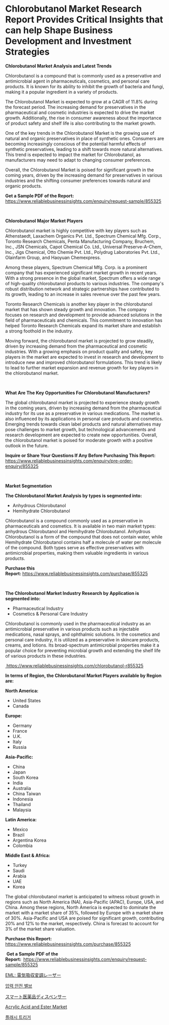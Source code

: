 <p><h1>Chlorobutanol Market Research Report Provides Critical Insights that can help Shape Business Development and Investment Strategies</h1></p><p><strong>Chlorobutanol Market Analysis and Latest Trends</strong></p>
<p><p>Chlorobutanol is a compound that is commonly used as a preservative and antimicrobial agent in pharmaceuticals, cosmetics, and personal care products. It is known for its ability to inhibit the growth of bacteria and fungi, making it a popular ingredient in a variety of products.</p><p>The Chlorobutanol Market is expected to grow at a CAGR of 11.8% during the forecast period. The increasing demand for preservatives in the pharmaceutical and cosmetic industries is expected to drive the market growth. Additionally, the rise in consumer awareness about the importance of product safety and shelf life is also contributing to the market growth.</p><p>One of the key trends in the Chlorobutanol Market is the growing use of natural and organic preservatives in place of synthetic ones. Consumers are becoming increasingly conscious of the potential harmful effects of synthetic preservatives, leading to a shift towards more natural alternatives. This trend is expected to impact the market for Chlorobutanol, as manufacturers may need to adapt to changing consumer preferences.</p><p>Overall, the Chlorobutanol Market is poised for significant growth in the coming years, driven by the increasing demand for preservatives in various industries and the shifting consumer preferences towards natural and organic products.</p></p>
<p><strong>Get a Sample PDF of the Report:&nbsp;</strong> <a href="https://www.reliablebusinessinsights.com/enquiry/request-sample/855325">https://www.reliablebusinessinsights.com/enquiry/request-sample/855325</a></p>
<p>&nbsp;</p>
<p><strong>Chlorobutanol Major Market Players</strong></p>
<p><p>Chlorobutanol market is highly competitive with key players such as Athenstaedt, Laxachem Organics Pvt. Ltd., Spectrum Chemical Mfg. Corp., Toronto Research Chemicals, Penta Manufacturing Company, Bruchem, Inc., JSN Chemicals, Capot Chemical Co. Ltd., Universal Preserve-A-Chem, Inc., Jigs Chemical, Otto Chemie Pvt. Ltd., Polydrug Laboratories Pvt. Ltd., Olainfarm Group, and Haoyuan Chemexpress.</p><p>Among these players, Spectrum Chemical Mfg. Corp. is a prominent company that has experienced significant market growth in recent years. With a strong presence in the global market, Spectrum offers a wide range of high-quality chlorobutanol products to various industries. The company's robust distribution network and strategic partnerships have contributed to its growth, leading to an increase in sales revenue over the past few years.</p><p>Toronto Research Chemicals is another key player in the chlorobutanol market that has shown steady growth and innovation. The company focuses on research and development to provide advanced solutions in the field of pharmaceuticals and chemicals. This commitment to innovation has helped Toronto Research Chemicals expand its market share and establish a strong foothold in the industry.</p><p>Moving forward, the chlorobutanol market is projected to grow steadily, driven by increasing demand from the pharmaceutical and cosmetic industries. With a growing emphasis on product quality and safety, key players in the market are expected to invest in research and development to introduce new and improved chlorobutanol formulations. This trend is likely to lead to further market expansion and revenue growth for key players in the chlorobutanol market.</p></p>
<p>&nbsp;</p>
<p><strong>What Are The Key Opportunities For Chlorobutanol Manufacturers?</strong></p>
<p><p>The global chlorobutanol market is projected to experience steady growth in the coming years, driven by increasing demand from the pharmaceutical industry for its use as a preservative in various medications. The market is also influenced by its applications in personal care products and cosmetics. Emerging trends towards clean label products and natural alternatives may pose challenges to market growth, but technological advancements and research development are expected to create new opportunities. Overall, the chlorobutanol market is poised for moderate growth with a positive outlook in the future.</p></p>
<p><strong>Inquire or Share Your Questions If Any Before Purchasing This Report:</strong> <a href="https://www.reliablebusinessinsights.com/enquiry/pre-order-enquiry/855325">https://www.reliablebusinessinsights.com/enquiry/pre-order-enquiry/855325</a></p>
<p>&nbsp;</p>
<p><strong>Market Segmentation</strong></p>
<p><strong>The Chlorobutanol Market Analysis by types is segmented into:</strong></p>
<p><ul><li>Anhydrous Chlorobutanol</li><li>Hemihydrate Chlorobutanol</li></ul></p>
<p><p>Chlorobutanol is a compound commonly used as a preservative in pharmaceuticals and cosmetics. It is available in two main market types: anhydrous Chlorobutanol and Hemihydrate Chlorobutanol. Anhydrous Chlorobutanol is a form of the compound that does not contain water, while Hemihydrate Chlorobutanol contains half a molecule of water per molecule of the compound. Both types serve as effective preservatives with antimicrobial properties, making them valuable ingredients in various products.</p></p>
<p><strong>Purchase this Report:&nbsp;</strong><a href="https://www.reliablebusinessinsights.com/purchase/855325">https://www.reliablebusinessinsights.com/purchase/855325</a></p>
<p>&nbsp;</p>
<p><strong>The Chlorobutanol Market Industry Research by Application is segmented into:</strong></p>
<p><ul><li>Pharmaceutical Industry</li><li>Cosmetics & Personal Care Industry</li></ul></p>
<p><p>Chlorobutanol is commonly used in the pharmaceutical industry as an antimicrobial preservative in various products such as injectable medications, nasal sprays, and ophthalmic solutions. In the cosmetics and personal care industry, it is utilized as a preservative in skincare products, creams, and lotions. Its broad-spectrum antimicrobial properties make it a popular choice for preventing microbial growth and extending the shelf life of various products in these industries.</p></p>
<p><a href="https://www.reliablebusinessinsights.com/chlorobutanol-r855325">&nbsp;https://www.reliablebusinessinsights.com/chlorobutanol-r855325</a></p>
<p><strong>In terms of Region, the Chlorobutanol Market Players available by Region are:</strong></p>
<p>
    <p> <strong> North America: </strong>
        <ul>
            <li>United States</li>
            <li>Canada</li>
        </ul>
        </p> 
    <p> <strong> Europe: </strong>
        <ul>
            <li>Germany</li>
            <li>France</li>
            <li>U.K.</li>
            <li>Italy</li>
            <li>Russia</li>
        </ul>
        </p> 
    <p> <strong> Asia-Pacific: </strong>
        <ul>
            <li>China</li>
            <li>Japan</li>
            <li>South Korea</li>
            <li>India</li>
            <li>Australia</li>
            <li>China Taiwan</li>
            <li>Indonesia</li>
            <li>Thailand</li>
            <li>Malaysia</li>
        </ul>
        </p> 
    <p> <strong> Latin America: </strong>
        <ul>
            <li>Mexico</li>
            <li>Brazil</li>
            <li>Argentina Korea</li>
            <li>Colombia</li>
        </ul>
        </p> 
    <p> <strong> Middle East & Africa: </strong>
        <ul>
            <li>Turkey</li>
            <li>Saudi</li>
            <li>Arabia</li>
            <li>UAE</li>
            <li>Korea</li>
        </ul>
    </p>
    </p>
<p><p>The global chlorobutanol market is anticipated to witness robust growth in regions such as North America (NA), Asia-Pacific (APAC), Europe, USA, and China. Among these regions, North America is expected to dominate the market with a market share of 35%, followed by Europe with a market share of 30%. Asia-Pacific and USA are poised for significant growth, contributing 20% and 12% to the market, respectively. China is forecast to account for 3% of the market share valuation.</p></p>
<p><strong>Purchase this Report: </strong><a href="https://www.reliablebusinessinsights.com/purchase/855325">https://www.reliablebusinessinsights.com/purchase/855325</a></p>
<p>&nbsp;<strong>Get a Sample PDF of the Report:&nbsp;&nbsp;</strong><a href="https://www.reliablebusinessinsights.com/enquiry/request-sample/855325">https://www.reliablebusinessinsights.com/enquiry/request-sample/855325</a></p>
<p><strong></strong></p>
<p><p><a href="https://github.com/DeonBoer2023/Market-Research-Report-List-2/blob/main/5191317122697.md">EML: 電気吸収変調レーザー</a></p><p><a href="https://github.com/hook46569/Market-Research-Report-List-2/blob/main/4704060128606.md">압력 안전 밸브</a></p><p><a href="https://medium.com/@valentinemike02/%E3%82%B9%E3%83%9E%E3%83%BC%E3%83%88%E5%8C%BB%E8%96%AC%E5%93%81%E3%83%87%E3%82%A3%E3%82%B9%E3%83%9A%E3%83%B3%E3%82%B5%E3%83%BC%E5%B8%82%E5%A0%B4%E3%81%AF-2031%E5%B9%B4%E3%81%BE%E3%81%A7%E3%81%AE%E5%B8%82%E5%A0%B4%E3%82%B7%E3%82%A7%E3%82%A2-%E3%82%B5%E3%82%A4%E3%82%BA-%E4%BA%88%E6%B8%AC%E3%82%92%E4%B8%AD%E5%BF%83%E3%81%AB%E7%84%A6%E7%82%B9%E3%82%92%E5%BD%93%E3%81%A6%E3%81%A6%E3%81%84%E3%81%BE%E3%81%99-68c5ce560626">スマート医薬品ディスペンサー</a></p><p><a href="https://www.linkedin.com/pulse/acrylic-acid-ester-market-overview-global-trends-future-prospects-bidif">Acrylic Acid and Ester Market</a></p><p><a href="https://medium.com/@ieremiapadurariu20221/%ED%94%8C%EB%9E%98%EC%8B%9C-%ED%8A%B8%EB%A6%AC%EA%B1%B0-%EC%8B%9C%EC%9E%A5%EC%9D%80-%EC%8B%9C%EC%9E%A5-%EC%A0%90%EC%9C%A0%EC%9C%A8-%ED%81%AC%EA%B8%B0-%EB%B0%8F-2031%EB%85%84%EA%B9%8C%EC%A7%80-%EC%98%88%EC%83%81%EB%90%9C-%EC%98%88%EC%B8%A1%EC%97%90-%EC%B4%88%EC%A0%90%EC%9D%84-%EB%A7%9E%EC%B6%A5%EB%8B%88%EB%8B%A4-2ce60a29bf78">플래시 트리거</a></p></p>